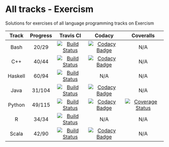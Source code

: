 # All tracks - Exercism

Solutions for exercises of all language programming tracks on Exercism

| Track   | Progress | Travis CI | Codacy | Coveralls |
|:-------:|:--------:|:---------:|:------:|:---------:|
| Bash    | 20/29 | [![Build Status](https://travis-ci.com/tqa236/bash_exercism.svg?branch=master)](https://travis-ci.com/tqa236/bash_exercism) | [![Codacy Badge](https://api.codacy.com/project/badge/Grade/257e6ae1559f42a685611c83466e6426)](https://www.codacy.com/app/tqa236/bash_exercism?utm_source=github.com&amp;utm_medium=referral&amp;utm_content=tqa236/bash_exercism&amp;utm_campaign=Badge_Grade) | N/A |
| C++     | 40/44 | [![Build Status](https://travis-ci.com/tqa236/cpp_exercism.svg?branch=master)](https://travis-ci.com/tqa236/cpp_exercism) | [![Codacy Badge](https://api.codacy.com/project/badge/Grade/61fd4c8fc29b4e62ad5ff19098e245fb)](https://www.codacy.com/app/tqa236/cpp_exercism?utm_source=github.com&amp;utm_medium=referral&amp;utm_content=tqa236/cpp_exercism&amp;utm_campaign=Badge_Grade) | N/A |
| Haskell | 60/94 | [![Build Status](https://travis-ci.com/tqa236/haskell_exercism.svg?branch=master)](https://travis-ci.com/tqa236/haskell_exercism) | N/A | N/A |
| Java    | 31/104 | [![Build Status](https://travis-ci.com/tqa236/java_exercism.svg?branch=master)](https://travis-ci.com/tqa236/java_exercism) | [![Codacy Badge](https://api.codacy.com/project/badge/Grade/153098dd1d8c4570b08b69612b457f35)](https://www.codacy.com/app/tqa236/java_exercism?utm_source=github.com&amp;utm_medium=referral&amp;utm_content=tqa236/java_exercism&amp;utm_campaign=Badge_Grade) | N/A |
| Python  | 49/115 | [![Build Status](https://travis-ci.com/tqa236/python_exercism.svg?branch=master)](https://travis-ci.com/tqa236/python_exercism) | [![Codacy Badge](https://api.codacy.com/project/badge/Grade/8fd44be5d9984cb4b963b176a251494f)](https://www.codacy.com/app/tqa236/python_exercism?utm_source=github.com&amp;utm_medium=referral&amp;utm_content=tqa236/python_exercism&amp;utm_campaign=Badge_Grade) | [![Coverage Status](https://coveralls.io/repos/github/tqa236/python_exercism/badge.svg?branch=master)](https://coveralls.io/github/tqa236/python_exercism?branch=master) |
| R       | 34/34 | [![Build Status](https://travis-ci.com/tqa236/r_exercism.svg?branch=master)](https://travis-ci.com/tqa236/r_exercism) | N/A | N/A |
| Scala   | 42/90 | [![Build Status](https://travis-ci.com/tqa236/scala_exercism.svg?branch=master)](https://travis-ci.com/tqa236/scala_exercism) | [![Codacy Badge](https://api.codacy.com/project/badge/Grade/06aa4545294745b28416e4b319ca6c77)](https://www.codacy.com/app/tqa236/scala_exercism?utm_source=github.com&amp;utm_medium=referral&amp;utm_content=tqa236/scala_exercism&amp;utm_campaign=Badge_Grade) | N/A |
